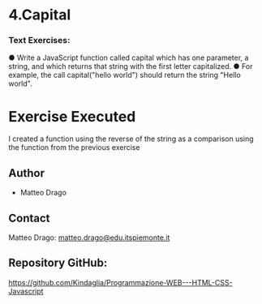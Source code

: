 # 4.Capital

### Text Exercises:
● Write a JavaScript function called capital which has one parameter, a string,
and which returns that string with the first letter capitalized.
● For example, the call capital("hello world") should return the string "Hello
world".


# Exercise Executed
I created a function using the reverse of the string as a comparison using the function from the previous exercise



## Author
* Matteo Drago

## Contact
Matteo Drago: matteo.drago@edu.itspiemonte.it 

## Repository GitHub:
https://github.com/Kindaglia/Programmazione-WEB---HTML-CSS-Javascript